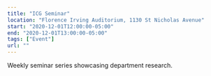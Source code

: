 ```yaml
---
title: "ICG Seminar"
location: "Florence Irving Auditorium, 1130 St Nicholas Avenue"
start: "2020-12-01T12:00:00-05:00"
end: "2020-12-01T13:00:00-05:00"
tags: ["Event"]
url: ""
---
```


Weekly seminar series showcasing department research.

<!-- endexcerpt -->

